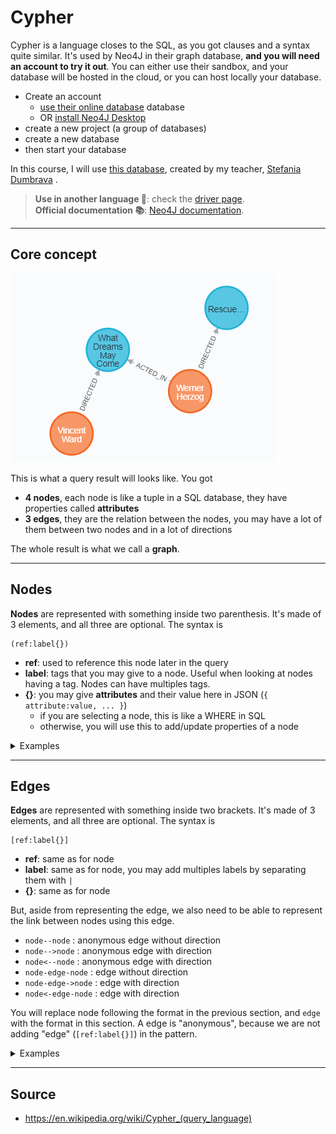 # Cypher

Cypher is a language closes to the SQL, as you got clauses and a syntax quite similar. It's used by Neo4J in their graph database, **and you will need an account to try it out**. You can either use their sandbox, and your database will be hosted in the cloud, or you can host locally your database.

* Create an account
  * [use their online database](https://neo4j.com/sandbox/) database
  * OR [install Neo4J Desktop](https://neo4j.com/download/)
* create a new project (a group of databases)
* create a new database
* then start your database

In this course, I will use [this database](https://github.com/memorize-code/memorize-references/raw/main/info/nosql/movies.cypher), created by my teacher, [Stefania Dumbrava](http://web4.ensiie.fr/~stefania.dumbrava/) .

> **Use in another language 🚀**: check the [driver page](https://neo4j.com/developer/language-guides/).<br>
> **Official documentation 📚**: [Neo4J documentation](https://neo4j.com/developer/get-started/).<br>

<hr class="sl">

## Core concept

<div class="row mt-3 mx-0"><div class="col-md-4">

![Cypher Graph Example](images/example.png)
</div><div class="align-self-center col-md-8">

This is what a query result will looks like. You got

* **4 nodes**, each node is like a tuple in a SQL database, they have properties called **attributes**
* **3 edges**, they are the relation between the nodes, you may have a lot of them between two nodes and in a lot of directions

The whole result is what we call a **graph**.
</div></div>

<hr class="sr">

## Nodes

<div class="row row-cols-md-2 mx-0"><div class="align-self-center">

**Nodes** are represented with something inside two parenthesis. It's made of 3 elements, and all three are optional. The syntax is

```none
(ref:label{})
```

</div><div>

* **ref**: used to reference this node later in the query
* **label**: tags that you may give to a node. Useful when looking at nodes having a tag. Nodes can have multiples tags.
* **{}**: you may give **attributes** and their value here in JSON (`{ attribute:value, ... }`)
  * if you are selecting a node, this is like a WHERE in SQL
  * otherwise, you will use this to add/update properties of a node
</div></div>

<details class="details-e">
<summary>Examples</summary>

* `()`: every node
* `(m)`: every node, store each node in m
* `(:Movie)`: every node having the label "Movie"
* `(m:Movie)`: store each node having the label "Movie" inside m
* `(m:Movie{released:2008})`: store each movies released in 2008 in m
* `(:Movie{released:2008})`: only movies released in 2008
* `(:{released:2008})`: nodes having released = 2008
* `(m:{released:2008})`: store nodes having released = 2008
</details>

<hr class="sl">

## Edges

<div class="row row-cols-md-2 mx-0"><div class="align-self-center">

**Edges** are represented with something inside two brackets. It's made of 3 elements, and all three are optional. The syntax is

```none
[ref:label{}]
```

* **ref**: same as for node
* **label**: same as for node, you may add multiples labels by separating them with `|`
* **{}**: same as for node
</div><div>

But, aside from representing the edge, we also need to be able to represent the link between nodes using this edge.

* `node--node` : anonymous edge without direction
* `node-->node` : anonymous edge with direction
* `node<--node` : anonymous edge with direction
* `node-edge-node` : edge without direction
* `node-edge->node` : edge with direction
* `node<-edge-node` : edge with direction

You will replace node following the format in the previous section, and `edge` with the format in this section. A edge is "anonymous", because we are not adding "edge" (`[ref:label{}]`) in the pattern.
</div></div>

<details class="details-e">
<summary>Examples</summary>

* `()--()`: every two nodes linked together
* `()-->()`: every two nodes, with one having an arrow going to the other
* `(:Movie)--(p)`: store in p, a node linked with a node "Movie"
* `(:Movie)<-[:ACTED_IN]-(p)`: store in p, a node that "ACTED_IN" a Movie
* `(p)-[:ACTED_IN]->(:Movie)`: same
* `()-[a:ACTED_IN]-()`: store in a, every edge labeled "ACTED_IN"
</details>

<hr class="sr">

## Source

* <https://en.wikipedia.org/wiki/Cypher_(query_language)>